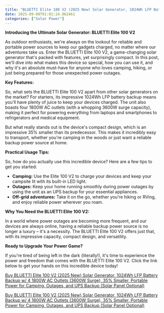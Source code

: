 ```yaml
---
title: "BLUETTI Elite 100 V2 (2025 New) Solar Generator, 1024Wh LFP Battery Backup w/ 4 1800W AC Outlets (3600W Surge), 35% Smaller, Portable Power for Camping, Outages, and UPS Backup (Solar Panel Optional)"
date: 2025-09-09T01:01:24.962461
categories: ["Solar Power"]
---
```

**Introducing the Ultimate Solar Generator: BLUETTI Elite 100 V2**

As outdoor enthusiasts, we're always on the lookout for reliable and portable power sources to keep our gadgets charged, no matter where our adventures take us. Enter the BLUETTI Elite 100 V2, a game-changing solar generator that's packed with features, yet surprisingly compact. In this post, we'll dive into what makes this device so special, how you can use it, and why it's an absolute must-have for anyone who loves camping, hiking, or just being prepared for those unexpected power outages.

**Key Features:**

So, what sets the BLUETTI Elite 100 V2 apart from other solar generators on the market? For starters, its impressive 1024Wh LFP battery backup means you'll have plenty of juice to keep your devices charged. The unit also boasts four 1800W AC outlets (with a whopping 3600W surge capacity), making it perfect for powering everything from laptops and smartphones to refrigerators and medical equipment.

But what really stands out is the device's compact design, which is an impressive 35% smaller than its predecessor. This makes it incredibly easy to transport, whether you're camping in the woods or just want a reliable backup power source at home.

**Practical Usage Tips:**

So, how do you actually use this incredible device? Here are a few tips to get you started:

* **Camping:** Use the Elite 100 V2 to charge your devices and keep your campsite lit with its built-in LED light.
* **Outages:** Keep your home running smoothly during power outages by using the unit as an UPS backup for your essential appliances.
* **Off-grid adventures:** Take it on the go, whether you're hiking or RVing, and enjoy reliable power wherever you roam.

**Why You Need the BLUETTI Elite 100 V2:**

In a world where power outages are becoming more frequent, and our devices are always online, having a reliable backup power source is no longer a luxury – it's a necessity. The BLUETTI Elite 100 V2 offers just that, with its impressive capacity, compact design, and versatility.

**Ready to Upgrade Your Power Game?**

If you're tired of being left in the dark (literally!), it's time to experience the power and freedom that comes with the BLUETTI Elite 100 V2. Click the link below to get your hands on this incredible device today!

[Buy BLUETTI Elite 100 V2 (2025 New) Solar Generator, 1024Wh LFP Battery Backup w/ 4 1800W AC Outlets (3600W Surge), 35% Smaller, Portable Power for Camping, Outages, and UPS Backup (Solar Panel Optional)](https://www.amazon.com/BLUETTI-Elite-100-V2-Generator/dp/B0F42CSQWG/)

[Buy BLUETTI Elite 100 V2 (2025 New) Solar Generator, 1024Wh LFP Battery Backup w/ 4 1800W AC Outlets (3600W Surge), 35% Smaller, Portable Power for Camping, Outages, and UPS Backup (Solar Panel Optional)](https://www.amazon.com/BLUETTI-Elite-100-V2-Generator/dp/B0F42CSQWG/)
